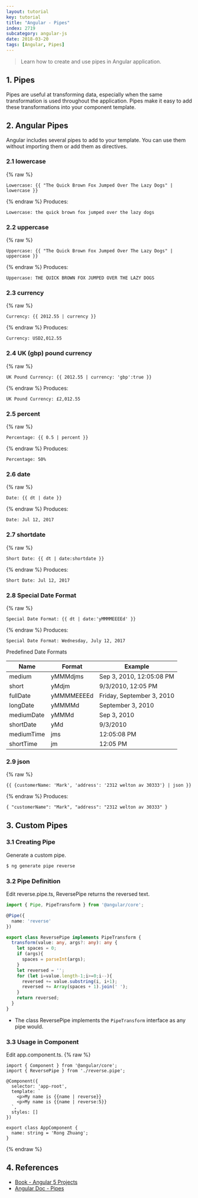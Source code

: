 ```yaml
---
layout: tutorial
key: tutorial
title: "Angular - Pipes"
index: 2719
subcategory: angular-js
date: 2018-03-20
tags: [Angular, Pipes]
---
```


> Learn how to create and use pipes in Angular application.

## 1. Pipes
Pipes are useful at transforming data, especially when the same transformation is used throughout the application. Pipes make it easy to add these transformations into your component template.

## 2. Angular Pipes
Angular includes several pipes to add to your template. You can use them without importing them or add them as directives.
### 2.1 lowercase
{% raw %}
```raw
Lowercase: {{ "The Quick Brown Fox Jumped Over The Lazy Dogs" | lowercase }}
```
{% endraw %}
Produces:
```raw
Lowercase: the quick brown fox jumped over the lazy dogs
```
### 2.2 uppercase
{% raw %}
```raw
Uppercase: {{ "The Quick Brown Fox Jumped Over The Lazy Dogs" | uppercase }}
```
{% endraw %}
Produces:
```raw
Uppercase: THE QUICK BROWN FOX JUMPED OVER THE LAZY DOGS
```
### 2.3 currency
{% raw %}
```raw
Currency: {{ 2012.55 | currency }}
```
{% endraw %}
Produces:
```raw
Currency: USD2,012.55
```
### 2.4 UK (gbp) pound currency
{% raw %}
```raw
UK Pound Currency: {{ 2012.55 | currency: 'gbp':true }}
```
{% endraw %}
Produces:
```raw
UK Pound Currency: £2,012.55
```
### 2.5 percent
{% raw %}
```raw
Percentage: {{ 0.5 | percent }}
```
{% endraw %}
Produces:
```raw
Percentage: 50%
```
### 2.6 date
{% raw %}
```raw
Date: {{ dt | date }}
```
{% endraw %}
Produces:
```raw
Date: Jul 12, 2017
```
### 2.7 shortdate
{% raw %}
```raw
Short Date: {{ dt | date:shortdate }}
```
{% endraw %}
Produces:
```raw
Short Date: Jul 12, 2017
```
### 2.8 Special Date Format
{% raw %}
```raw
Special Date Format: {{ dt | date:'yMMMMEEEEd' }}
```
{% endraw %}
Produces:
```raw
Special Date Format: Wednesday, July 12, 2017
```

Predefined Date Formats

Name       | Format     | Example
-----------|------------|-----------------
medium     | yMMMdjms   | Sep 3, 2010, 12:05:08 PM
short      | yMdjm      | 9/3/2010, 12:05 PM
fullDate   | yMMMMEEEEd | Friday, September 3, 2010
longDate   | yMMMMd     | September 3, 2010
mediumDate | yMMMd      | Sep 3, 2010
shortDate  | yMd        | 9/3/2010
mediumTime | jms        | 12:05:08 PM  
shortTime  | jm         | 12:05 PM

### 2.9 json
{% raw %}
```raw
{{ {customerName: 'Mark', 'address': '2312 welton av 30333'} | json }}
```
{% endraw %}
Produces:
```raw
{ "customerName": "Mark", "address": "2312 welton av 30333" }
```

## 3. Custom Pipes
### 3.1 Creating Pipe
Generate a custom pipe.
```sh
$ ng generate pipe reverse
```
### 3.2 Pipe Definition
Edit reverse.pipe.ts, ReversePipe returns the reversed text.
```typescript
import { Pipe, PipeTransform } from '@angular/core';

@Pipe({
  name: 'reverse'
})

export class ReversePipe implements PipeTransform {
  transform(value: any, args?: any): any {
    let spaces = 0;
    if (args){
      spaces = parseInt(args);
    }
    let reversed = '';
    for (let i=value.length-1;i>=0;i--){
      reversed += value.substring(i, i+1);
      reversed += Array(spaces + 1).join(' ');
    }
    return reversed;
  }
}
```
* The class ReversePipe implements the `PipeTransform` interface as any pipe would.

### 3.3 Usage in Component
Edit app.component.ts.
{% raw %}
```raw
import { Component } from '@angular/core';
import { ReversePipe } from './reverse.pipe';

@Component({
  selector: 'app-root',
  template: `
    <p>My name is {{name | reverse}}
    <p>My name is {{name | reverse:5}}
  `,
  styles: []
})

export class AppComponent {
  name: string = 'Rong Zhuang';
}
```
{% endraw %}

## 4. References
* [Book - Angular 5 Projects](https://www.amazon.com/Angular-Projects-Learn-Single-Applications/dp/148423278X)
* [Angular Doc - Pipes](https://angular.io/guide/pipes)
